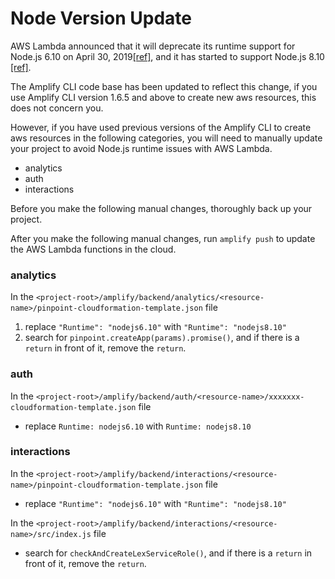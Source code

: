 # Node Version Update
AWS Lambda announced that it will deprecate its runtime support for Node.js 6.10  on April 30, 2019[[ref]](https://docs.aws.amazon.com/lambda/latest/dg/runtime-support-policy.html),
and it has started to support Node.js 8.10 [[ref]](https://aws.amazon.com/about-aws/whats-new/2018/04/aws-lambda-supports-nodejs/).

The Amplify CLI code base has been updated to reflect this change, if you use Amplify CLI version 1.6.5 and above
to create new aws resources, this does not concern you.

However, if you have used previous versions of the Amplify CLI to create aws resources in the following categories, 
you will need to manually update your project to avoid Node.js runtime issues with AWS Lambda. 
- analytics 
- auth
- interactions

Before you make the following manual changes, thoroughly back up your project. 

After you make the following manual changes, run `amplify push` to update the AWS Lambda functions in the cloud. 

### analytics
In the `<project-root>/amplify/backend/analytics/<resource-name>/pinpoint-cloudformation-template.json` file
1. replace `"Runtime": "nodejs6.10"` with `"Runtime": "nodejs8.10"`
2. search for `pinpoint.createApp(params).promise()`, and if there is a `return` in front of it, remove the `return`. 

### auth
In the `<project-root>/amplify/backend/auth/<resource-name>/xxxxxxx-cloudformation-template.json` file
- replace `Runtime: nodejs6.10` with `Runtime: nodejs8.10`

### interactions
In the `<project-root>/amplify/backend/interactions/<resource-name>/pinpoint-cloudformation-template.json` file

- replace `"Runtime": "nodejs6.10"` with `"Runtime": "nodejs8.10"`

In the `<project-root>/amplify/backend/interactions/<resource-name>/src/index.js` file

- search for `checkAndCreateLexServiceRole()`, and if there is a `return` in front of it, remove the `return`. 

